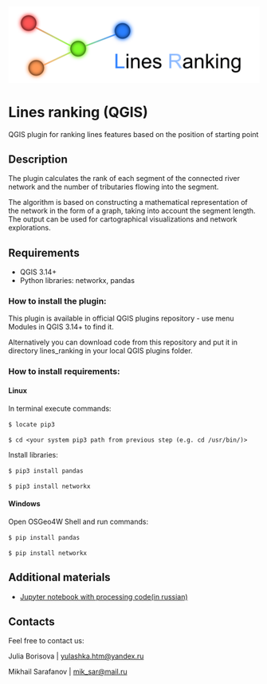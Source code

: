 <img src="https://raw.githubusercontent.com/ChrisLisbon/QGIS_LinesRankingPlugin/master/images/ranking.png" width="650"/>


# Lines ranking (QGIS)

QGIS plugin for ranking lines features based on the position of starting point

## Description

The plugin calculates the rank of each segment of the connected river 
network and the number of tributaries flowing into the segment.

The algorithm is based on constructing a mathematical representation of 
the network in the form of a graph, taking into account the segment length. 
The output can be used for cartographical visualizations and network explorations.

## Requirements

* QGIS 3.14+
* Python libraries: networkx, pandas

### How to install the plugin:

This plugin is available in official QGIS plugins repository - use menu Modules in QGIS 3.14+ to find it.

Alternatively you can download code from this repository and put it in directory lines_ranking in your local QGIS plugins folder.

### How to install requirements:

#### Linux

In terminal execute commands:

`$ locate pip3`

`$ cd <your system pip3 path from previous step (e.g. cd /usr/bin/)>`

Install libraries:

`$ pip3 install pandas`

`$ pip3 install networkx`

#### Windows

Open OSGeo4W Shell and run commands:

`$ pip install pandas`

`$ pip install networkx`

## Additional materials 

* [Jupyter notebook with processing code(in russian)](https://github.com/Dreamlone/State_Hydrological_Institute/blob/master/River_ranking.ipynb)

## Contacts

Feel free to contact us:

Julia Borisova | yulashka.htm@yandex.ru

Mikhail Sarafanov | mik_sar@mail.ru
